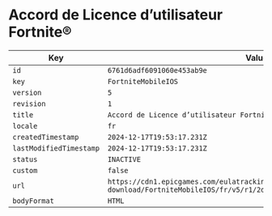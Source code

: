 # Accord de Licence d’utilisateur Fortnite®

| Key | Value |
| --- | ----- |
| `id` | `6761d6adf6091060e453ab9e` |
| `key` | `FortniteMobileIOS` |
| `version` | `5` |
| `revision` | `1` |
| `title` | `Accord de Licence d’utilisateur Fortnite®` |
| `locale` | `fr` |
| `createdTimestamp` | `2024-12-17T19:53:17.231Z` |
| `lastModifiedTimestamp` | `2024-12-17T19:53:17.231Z` |
| `status` | `INACTIVE` |
| `custom` | `false` |
| `url` | `https://cdn1.epicgames.com/eulatracking-download/FortniteMobileIOS/fr/v5/r1/2d0ceaa9f7fb730577bc1002a8894a90.pdf` |
| `bodyFormat` | `HTML` |
